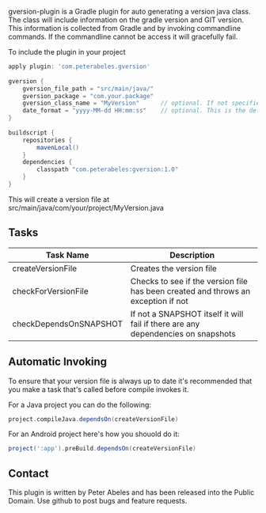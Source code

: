 gversion-plugin is a Gradle plugin for auto generating a version java class. The class will include information on the gradle version and GIT version. This information is collected from Gradle and by invoking commandline commands. If the commandline cannot be access it will gracefully fail.

To include the plugin in your project

```groovy
apply plugin: 'com.peterabeles.gversion'
 
gversion {
    gversion_file_path = "src/main/java/"
    gversion_package = "com.your.package"
    gversion_class_name = "MyVersion"      // optional. If not specified GVersion is used
    date_format = "yyyy-MM-dd HH:mm:ss"    // optional. This is the default
}
 
buildscript {
    repositories {
        mavenLocal()
    }
    dependencies {
        classpath "com.peterabeles:gversion:1.0"
    }
}
```

This will create a version file at src/main/java/com/your/project/MyVersion.java

## Tasks

| Task Name   |   Description   |
| ------------|-----------------|
| createVersionFile      | Creates the version file |
| checkForVersionFile    | Checks to see if the version file has been created and throws an exception if not |
| checkDependsOnSNAPSHOT | If not a SNAPSHOT itself it will fail if there are any dependencies on snapshots  |

## Automatic Invoking

To ensure that your version file is always up to date it's recommended that you make a task that's called before compile invokes it.

For a Java project you can do the following:
```groovy
project.compileJava.dependsOn(createVersionFile)
```

For an Android project here's how you shouold do it:
```groovy
project(':app').preBuild.dependsOn(createVersionFile)
```
## Contact

This plugin is written by Peter Abeles and has been released into the Public Domain. Use github to post bugs and feature requests.